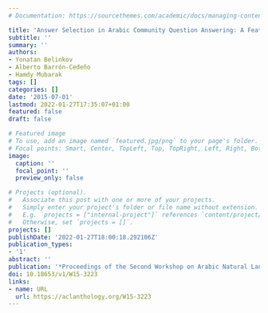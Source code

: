 ```yaml
---
# Documentation: https://sourcethemes.com/academic/docs/managing-content/

title: 'Answer Selection in Arabic Community Question Answering: A Feature-Rich Approach'
subtitle: ''
summary: ''
authors:
- Yonatan Belinkov
- Alberto Barrón-Cedeño
- Hamdy Mubarak
tags: []
categories: []
date: '2015-07-01'
lastmod: 2022-01-27T17:35:07+01:00
featured: false
draft: false

# Featured image
# To use, add an image named `featured.jpg/png` to your page's folder.
# Focal points: Smart, Center, TopLeft, Top, TopRight, Left, Right, BottomLeft, Bottom, BottomRight.
image:
  caption: ''
  focal_point: ''
  preview_only: false

# Projects (optional).
#   Associate this post with one or more of your projects.
#   Simply enter your project's folder or file name without extension.
#   E.g. `projects = ["internal-project"]` references `content/project/deep-learning/index.md`.
#   Otherwise, set `projects = []`.
projects: []
publishDate: '2022-01-27T18:00:18.292106Z'
publication_types:
- '1'
abstract: ''
publication: '*Proceedings of the Second Workshop on Arabic Natural Language Processing*'
doi: 10.18653/v1/W15-3223
links:
- name: URL
  url: https://aclanthology.org/W15-3223
---
```

